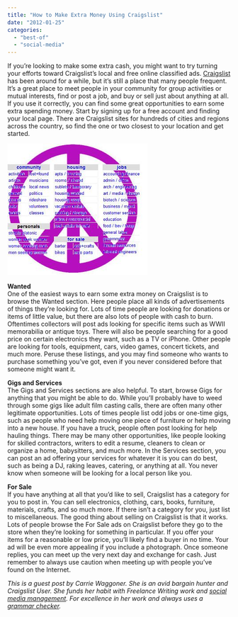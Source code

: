 ```yaml
---
title: "How to Make Extra Money Using Craigslist"
date: "2012-01-25"
categories: 
  - "best-of"
  - "social-media"
---
```


If you’re looking to make some extra cash, you might want to try turning your efforts toward Craigslist’s local and free online classified ads. [Craigslist](http://craigslist.org/) has been around for a while, but it’s still a place that many people frequent. It’s a great place to meet people in your community for group activities or mutual interests, find or post a job, and buy or sell just about anything at all. If you use it correctly, you can find some great opportunities to earn some extra spending money. Start by signing up for a free account and finding your local page. There are Craigslist sites for hundreds of cities and regions across the country, so find the one or two closest to your location and get started.  
  

[![](images/Capture.JPG)](http://3.bp.blogspot.com/-MmJKpVA6hkc/TyBPuuZF-JI/AAAAAAAAIT4/PR-BQw3G-fI/s1600/Capture.JPG)

  
  
**Wanted**  
One of the easiest ways to earn some extra money on Craigslist is to browse the Wanted section. Here people place all kinds of advertisements of things they’re looking for. Lots of time people are looking for donations or items of little value, but there are also lots of people with cash to burn. Oftentimes collectors will post ads looking for specific items such as WWII memorabilia or antique toys. There will also be people searching for a good price on certain electronics they want, such as a TV or iPhone. Other people are looking for tools, equipment, cars, video games, concert tickets, and much more. Peruse these listings, and you may find someone who wants to purchase something you’ve got, even if you never considered before that someone might want it.  
  
**Gigs and Services**  
The Gigs and Services sections are also helpful. To start, browse Gigs for anything that you might be able to do. While you’ll probably have to weed through some gigs like adult film casting calls, there are often many other legitimate opportunities. Lots of times people list odd jobs or one-time gigs, such as people who need help moving one piece of furniture or help moving into a new house. If you have a truck, people often post looking for help hauling things. There may be many other opportunities, like people looking for skilled contractors, writers to edit a resume, cleaners to clean or organize a home, babysitters, and much more. In the Services section, you can post an ad offering your services for whatever it is you can do best, such as being a DJ, raking leaves, catering, or anything at all. You never know when someone will be looking for a local person like you.  
  
**For Sale**  
If you have anything at all that you’d like to sell, Craigslist has a category for you to post in. You can sell electronics, clothing, cars, books, furniture, materials, crafts, and so much more. If there isn’t a category for you, just list to miscellaneous. The good thing about selling on Craigslist is that it works. Lots of people browse the For Sale ads on Craigslist before they go to the store when they’re looking for something in particular. If you offer your items for a reasonable or low price, you’ll likely find a buyer in no time. Your ad will be even more appealing if you include a photograph. Once someone replies, you can meet up the very next day and exchange for cash. Just remember to always use caution when meeting up with people you’ve found on the Internet.  
  
_This is a guest post by Carrie Waggoner. She is an avid bargain hunter and Craigslist User. She funds her habit with Freelance Writing work and [social media management](http://befoundonline.com/about/social-media-marketing). For excellence in her work and always uses a [grammar checker](http://www.grammarly.com/)._
